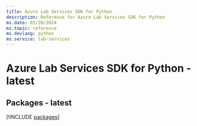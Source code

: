 ```yaml
---
title: Azure Lab Services SDK for Python
description: Reference for Azure Lab Services SDK for Python
ms.date: 03/20/2024
ms.topic: reference
ms.devlang: python
ms.service: lab-services
---
```

# Azure Lab Services SDK for Python - latest
## Packages - latest
[!INCLUDE [packages](lab-services-index.md)]